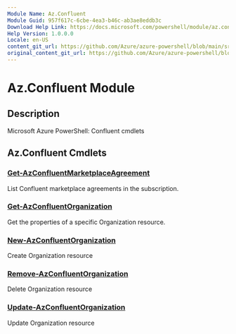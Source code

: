 ```yaml
---
Module Name: Az.Confluent
Module Guid: 957f617c-6cbe-4ea3-b46c-ab3ae8eddb3c
Download Help Link: https://docs.microsoft.com/powershell/module/az.confluent
Help Version: 1.0.0.0
Locale: en-US
content_git_url: https://github.com/Azure/azure-powershell/blob/main/src/Confluent/help/Az.Confluent.md
original_content_git_url: https://github.com/Azure/azure-powershell/blob/main/src/Confluent/help/Az.Confluent.md
---
```


# Az.Confluent Module
## Description
Microsoft Azure PowerShell: Confluent cmdlets

## Az.Confluent Cmdlets
### [Get-AzConfluentMarketplaceAgreement](Get-AzConfluentMarketplaceAgreement.md)
List Confluent marketplace agreements in the subscription.

### [Get-AzConfluentOrganization](Get-AzConfluentOrganization.md)
Get the properties of a specific Organization resource.

### [New-AzConfluentOrganization](New-AzConfluentOrganization.md)
Create Organization resource

### [Remove-AzConfluentOrganization](Remove-AzConfluentOrganization.md)
Delete Organization resource

### [Update-AzConfluentOrganization](Update-AzConfluentOrganization.md)
Update Organization resource

